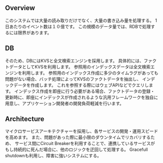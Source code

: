## Overview
このシステムでは大量の読み取りだけでなく、大量の書き込み量を処理する。
1日あたりのイベント数は１０億です。
この規模のデータ量では、RDBで処理するには限界があります。

## DB
そのため、DBにはKVSと全文検索エンジンを採用します。
具体的には、ファクトデータとしてKVSを利用します。
参照用のインデックスデータは全文検索エンジンを利用します。
参照用のインデックス作成に多少のタイムラグがあっても問題がない場合、バッチ処理によってKVSのファクトデータを抽出し、
インデックデータを作成します。
これを参照する際にはウェブAPIなどでクエリします。
インデックス作成を即座に行う必要がある場合、ファクトデータの登録・更新時に、即座にインデックスが作成されるような汎用フレームワークを独自に用意し、アプリケーション開発者の開発負荷軽減を行います。

## Architecture
マイクロサービスアーキテクチャーを採用し、各サービスの開発・運用スピードを高めます。
また、問題があった際に最小限のダウンタイムでリカバリするため、
サービス間にCircuit Breakerを利用することで、連携しているサービスがもし持続的に死んだ場合に、他のロジックを迂回して処理する。
Gracefull shutdownも利用し、障害に強いシステムにする。

